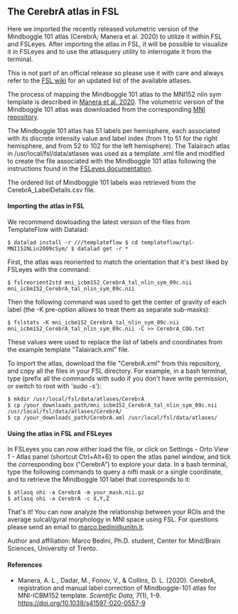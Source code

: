 ## The CerebrA atlas in FSL

Here we imported the recently released volumetric version of the Mindboggle 101 atlas (CerebrA; Manera et al. 2020) to utilize it within FSL and FSLeyes.
After importing the atlas in FSL, it will be possible to visualize it in FSLeyes and to use the atlasquery utility to interrogate it from the terminal.

This is not part of an official release so please use it with care and always refer to the [FSL wiki](https://fsl.fmrib.ox.ac.uk/fsl/fslwiki/Atlases) for an updated list of the available atlases.

The process of mapping the Mindboggle 101 atlas to the MNI152 nlin sym template is described in [Manera et al. 2020](https://www.nature.com/articles/s41597-020-0557-9).
The volumetric version of the Mindboggle 101 atlas was downloaded from the corresponding [MNI repository](http://nist.mni.mcgill.ca/icbm-152-nonlinear-atlases-2009/).

The Mindboggle 101 atlas has 51 labels per hemisphere, each associated with its discrete intensity value and label index (from 1 to 51 for the right hemisphere, and from 52 to 102 for the left hemisphere). The Talairach atlas in /usr/local/fsl/data/atlases was used as a template .xml file and modified to create the file associated with the Mindboggle 101 atlas following the instructions found in the [FSLeyes documentation](https://users.fmrib.ox.ac.uk/~paulmc/fsleyes/userdoc/latest/customising.html#customising).

The ordered list of Mindboggle 101 labels was retrieved from the CerebrA_LabelDetails.csv file.

#### Importing the atlas in FSL

We recommend dowloading the latest version of the files from TemplateFlow with Datalad:

```
$ datalad install -r ///templateflow $ cd templateflow/tpl-MNI152NLin2009cSym/ $ datalad get -r *
```

First, the atlas was reoriented to match the orientation that it's best liked by FSLeyes with the command:

```
$ fslreorient2std mni_icbm152_CerebrA_tal_nlin_sym_09c.nii mni_icbm152_CerebrA_tal_nlin_sym_09c.nii
```

Then the following command was used to get the center of gravity of each label (the -K pre-option allows to treat them as separate sub-masks):

```
$ fslstats -K mni_icbm152_CerebrA_tal_nlin_sym_09c.nii mni_icbm152_CerebrA_tal_nlin_sym_09c.nii -C >> CerebrA_COG.txt
```

These values were used to replace the list of labels and coordinates from the example template "Talairach.xml" file.

To import the atlas, download the file "CerebrA.xml" from this repository, and copy all the files in your FSL directory. For example, in a bash terminal, type (prefix all the commands with sudo if you don't have write permission, or switch to root with 'sudo -s'):

```
$ mkdir /usr/local/fsl/data/atlases/CerebrA
$ cp /your_downloads_path/mni_icbm152_CerebrA_tal_nlin_sym_09c.nii /usr/local/fsl/data/atlases/CerebrA/
$ cp /your_downloads_path/CerebrA.xml /usr/local/fsl/data/atlases/
```

#### Using the atlas in FSL and FSLeyes

In FSLeyes you can now either load the file, or click on Settings - Orto View 1 - Atlas panel (shortcut Ctrl+Alt+6) to open the atlas panel window, and tick the corresponding box ("CerebrA") to explore your data.
In a bash terminal, type the following commands to query a nifti mask or a single coordinate, and to retrieve the Mindboggle 101 label that corresponds to it:

```
$ atlasq ohi -a CerebrA -m your_mask.nii.gz
$ atlasq ohi -a CerebrA -c X,Y,Z
```

That's it! You can now analyze the relationship between your ROIs and the average sulcal/gyral morphology in MNI space using FSL.
For questions please send an email to marco.bedini@unitn.it.

Author and affiliation:
Marco Bedini,
Ph.D. student,
Center for Mind/Brain Sciences,
University of Trento.

#### References
- Manera, A. L., Dadar, M., Fonov, V., & Collins, D. L. (2020). CerebrA, registration and manual label correction of Mindboggle-101 atlas for MNI-ICBM152 template. *Scientific Data, 7*(1), 1-9. https://doi.org/10.1038/s41597-020-0557-9

